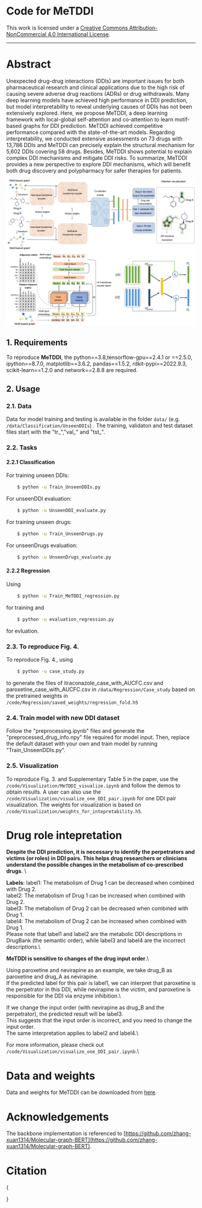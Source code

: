 # Code for MeTDDI


This work is licensed under a
[Creative Commons Attribution-NonCommercial 4.0 International License][cc-by-nc].

[cc-by-nc]: http://creativecommons.org/licenses/by-nc/4.0/

-----------------------------------------------------------------
# Abstract

Unexpected drug-drug interactions (DDIs) are important issues for both pharmaceutical research and clinical
applications due to the high risk of causing severe adverse drug reactions (ADRs) or drug withdrawals. Many
deep learning models have achieved high performance in DDI prediction, but model interpretability to reveal
underlying causes of DDIs has not been extensively explored. Here, we propose MeTDDI, a deep learning
framework with local-global self-attention and co-attention to learn motif-based graphs for DDI prediction.
MeTDDI achieved competitive performance compared with the state-of-the-art models. Regarding
interpretability, we conducted extensive assessments on 73 drugs with 13,786 DDIs and MeTDDI can
precisely explain the structural mechanism for 5,602 DDIs covering 58 drugs. Besides, MeTDDI shows
potential to explain complex DDI mechanisms and mitigate DDI risks. To summarize, MeTDDI provides a
new perspective to explore DDI mechanisms, which will benefit both drug discovery and polypharmacy for
safer therapies for patients.

![Overview of MeTDDI workflow](MeTDDI_workflow.png)

## 1. Requirements

To reproduce **MeTDDI**, the python==3.8,tensorflow-gpu==2.4.1 or ==2.5.0, ipython==8.7.0, matplotlib==3.6.2, pandas==1.5.2, rdkit-pypi==2022.9.3, scikit-learn==1.2.0 and network==2.8.8 are required.

## 2. Usage

### 2.1. Data

Data for model training and testing is available in the folder ``data/`` (e.g. ``/data/Classification/UnseenDDIs``) . The training, validaton and test dataset files start with the "tr_","val_" and "tst_".


### 2.2. Tasks 
#### 2.2.1 Classification
For training unseen DDIs:
```sh
    $ python -u Train_UnseenDDIs.py
```

For unseenDDI evaluation:
```sh
    $ python -u UnseenDDI_evaluate.py
```
For training unseen drugs:

```sh
    $ python -u Train_UnseenDrugs.py
```

For unseenDrugs evaluation:
```sh
    $ python -u UnseenDrugs_evaluate.py
```

#### 2.2.2 Regression
Using 
```sh
    $ python -u Train_MeTDDI_regression.py
```

for training and 
```sh
    $ python -u evaluation_regression.py
```

for evluation.

### 2.3. To reproduce Fig. 4.
To reproduce Fig. 4., using 
```sh
    $ python -u case_study.py
```
to generate the files of itraconazole_case_with_AUCFC.csv and paroxetine_case_with_AUCFC.csv in ``/data/Regression/Case_study`` based on the pretrained weights in ``/code/Regression/saved_weights/regression_fold.h5``

### 2.4. Train model with new DDI dataset
Follow the "preprocessing.ipynb" files and generate the "preprocessed_drug_info.npy" file required for model input. Then, replace the default dataset with your own and train model by running "Train_UnseenDDIs.py".

### 2.5. Visualization
To reproduce Fig. 3. and Supplementary Table 5 in the paper, use the ``/code/Visualization/MeTDDI_visualize.ipynb`` and follow the demos to obtain results. A user can also use the ``/code/Visualization/visualize_one_DDI_pair.ipynb`` for one DDI pair visualization. The weights for visualization is based on ``/code/Visualization/weights_for_intepretability.h5``.

# Drug role intepretation 
**Despite the DDI prediction, it is necessary to identify the perpetrators and victims (or roles) in DDI pairs. This helps drug researchers or clinicians understand the possible changes in the metabolism of co-prescribed drugs**. \

**Labels**:
label1: The metabolism of Drug 1 can be decreased when combined with Drug 2.\
label2: The metabolism of Drug 1 can be increased when combined with Drug 2.\
label3: The metabolism of Drug 2 can be decreased when combined with Drug 1.\
label4: The metabolism of Drug 2 can be increased when combined with Drug 1.\
Please note that label1 and label2 are the metabolic DDI descriptions in DrugBank (the semantic order), 
while label3 and label4 are the incorrect descriptions.\

**MeTDDI is sensitive to changes of the drug input order**.\

Using paroxetine and nevirapine as an example, we take drug_B as paroxetine and drug_A as nevirapine. \
If the predicted label for this pair is label1, we can interpret that paroxetine is the perpetrator in this DDI, 
while nevirapine is the victim, and paroxetine is responsible for the DDI via enzyme inhibition.\

If we change the input order (with nevirapine as drug_B and the perpetrator), the predicted result will be label3. \
This suggests that the input order is incorrect, and you need to change the input order. \
The same interpretation applies to label2 and label4.\

For more information, please check out ``/code/Visualization/visualize_one_DDI_pair.ipynb``.\

# Data and weights
Data and weights for MeTDDI can be downloaded from [here](http://www.wengzq-lab.cn/ddi/MeTDDI_downloads.php).

# Acknowledgements

The backbone implementation is referenced to [https://github.com/zhang-xuan1314/Molecular-graph-BERT](https://github.com/zhang-xuan1314/Molecular-graph-BERT).

# Citation

{
    
}


